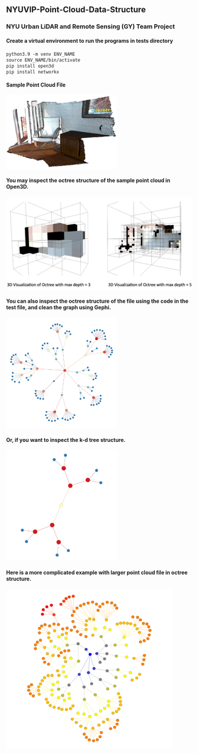 ## NYUVIP-Point-Cloud-Data-Structure
### NYU Urban LiDAR and Remote Sensing (GY) Team Project

#### Create a virtual environment to run the programs in tests directory
```
python3.9 -m venv ENV_NAME
source ENV_NAME/bin/activate
pip install open3d
pip install networkx
```

#### Sample Point Cloud File
<img src="images/sample_data.png" width="300" height="200">

#### You may inspect the octree structure of the sample point cloud in Open3D.
<img src="images/test0_octree.png" width="550" height="250">

#### You can also inspect the octree structure of the file using the code in the test file, and clean the graph using Gephi.
<img src="images/test2_gephi_octree.png" width="300" height="300">

#### Or, if you want to inspect the k-d tree structure.
<img src="images/test2_gephi_kdtree.png" width="300" height="300">

#### Here is a  more complicated example with larger point cloud file in octree structure.
<img src="gephis/octree-cleaned/streetlight_chunked_octree.png" width="450" height="430">